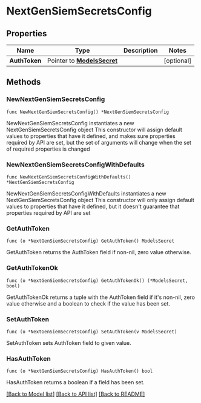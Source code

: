 # NextGenSiemSecretsConfig

## Properties

Name | Type | Description | Notes
------------ | ------------- | ------------- | -------------
**AuthToken** | Pointer to [**ModelsSecret**](ModelsSecret.md) |  | [optional] 

## Methods

### NewNextGenSiemSecretsConfig

`func NewNextGenSiemSecretsConfig() *NextGenSiemSecretsConfig`

NewNextGenSiemSecretsConfig instantiates a new NextGenSiemSecretsConfig object
This constructor will assign default values to properties that have it defined,
and makes sure properties required by API are set, but the set of arguments
will change when the set of required properties is changed

### NewNextGenSiemSecretsConfigWithDefaults

`func NewNextGenSiemSecretsConfigWithDefaults() *NextGenSiemSecretsConfig`

NewNextGenSiemSecretsConfigWithDefaults instantiates a new NextGenSiemSecretsConfig object
This constructor will only assign default values to properties that have it defined,
but it doesn't guarantee that properties required by API are set

### GetAuthToken

`func (o *NextGenSiemSecretsConfig) GetAuthToken() ModelsSecret`

GetAuthToken returns the AuthToken field if non-nil, zero value otherwise.

### GetAuthTokenOk

`func (o *NextGenSiemSecretsConfig) GetAuthTokenOk() (*ModelsSecret, bool)`

GetAuthTokenOk returns a tuple with the AuthToken field if it's non-nil, zero value otherwise
and a boolean to check if the value has been set.

### SetAuthToken

`func (o *NextGenSiemSecretsConfig) SetAuthToken(v ModelsSecret)`

SetAuthToken sets AuthToken field to given value.

### HasAuthToken

`func (o *NextGenSiemSecretsConfig) HasAuthToken() bool`

HasAuthToken returns a boolean if a field has been set.


[[Back to Model list]](../README.md#documentation-for-models) [[Back to API list]](../README.md#documentation-for-api-endpoints) [[Back to README]](../README.md)



